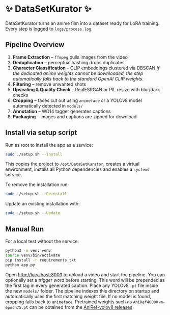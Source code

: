 # ✨ DataSetKurator ✨

DataSetKurator turns an anime film into a dataset ready for LoRA training. Every step is logged to `logs/process.log`.

## Pipeline Overview

1. **Frame Extraction** – `ffmpeg` pulls images from the video
2. **Deduplication** – perceptual hashing drops duplicates
3. **Character Classification** – CLIP embeddings clustered via DBSCAN
   *If the dedicated anime weights cannot be downloaded, the step automatically
   falls back to the standard OpenAI CLIP weights.*
4. **Filtering** – remove unwanted shots
5. **Upscaling & Quality Check** – RealESRGAN or PIL resize with blur/dark checks
6. **Cropping** – faces cut out using `animeface` or a YOLOv8 model automatically detected in `models/`
7. **Annotation** – WD14 tagger generates captions
8. **Packaging** – images and captions are zipped for download

## Install via setup script

Run as root to install the app as a service:

```bash
sudo ./setup.sh --install
```

This copies the project to `/opt/DataSetKurator`, creates a virtual environment, installs all Python dependencies and enables a `systemd` service.

To remove the installation run:

```bash
sudo ./setup.sh --Deinstall
```

Update an existing installation with:

```bash
sudo ./setup.sh --Update
```

## Manual Run

For a local test without the service:

```bash
python3 -m venv venv
source venv/bin/activate
pip install -r requirements.txt
python app.py
```

Open [http://localhost:8000](http://localhost:8000) to upload a video and start the pipeline.
You can optionally set a *trigger word* before starting. This word will be
prepended as the first tag in every generated caption.
Place any YOLOv8 ``.pt`` file inside the new ``models/`` folder. The pipeline
indexes this directory on startup and automatically uses the first matching
weight file. If no model is found, cropping falls back to ``animeface``.
Pretrained weights such as ``AniRef40000-m-epoch75.pt`` can be obtained from the
[AniRef-yolov8 releases](https://github.com/SoulflareRC/AniRef-yolov8/releases).
